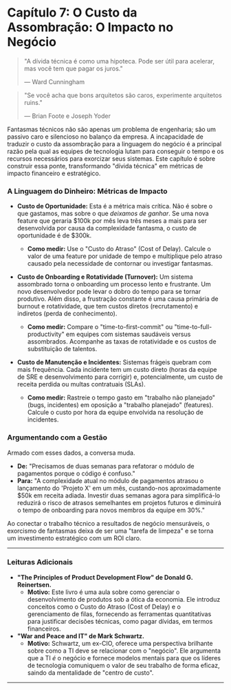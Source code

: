 # Capítulo 7: O Custo da Assombração: O Impacto no Negócio

> "A dívida técnica é como uma hipoteca. Pode ser útil para acelerar, mas você tem que pagar os juros."
> 
> — Ward Cunningham

> "Se você acha que bons arquitetos são caros, experimente arquitetos ruins."
>
> — Brian Foote e Joseph Yoder

Fantasmas técnicos não são apenas um problema de engenharia; são um passivo caro e silencioso no balanço da empresa. A incapacidade de traduzir o custo da assombração para a linguagem do negócio é a principal razão pela qual as equipes de tecnologia lutam para conseguir o tempo e os recursos necessários para exorcizar seus sistemas. Este capítulo é sobre construir essa ponte, transformando "dívida técnica" em métricas de impacto financeiro e estratégico.

### A Linguagem do Dinheiro: Métricas de Impacto

-   **Custo de Oportunidade:** Esta é a métrica mais crítica. Não é sobre o que gastamos, mas sobre o que *deixamos de ganhar*. Se uma nova feature que geraria $100k por mês leva três meses a mais para ser desenvolvida por causa da complexidade fantasma, o custo de oportunidade é de $300k.
    -   **Como medir:** Use o "Custo do Atraso" (Cost of Delay). Calcule o valor de uma feature por unidade de tempo e multiplique pelo atraso causado pela necessidade de contornar ou investigar fantasmas.

-   **Custo de Onboarding e Rotatividade (Turnover):** Um sistema assombrado torna o onboarding um processo lento e frustrante. Um novo desenvolvedor pode levar o dobro do tempo para se tornar produtivo. Além disso, a frustração constante é uma causa primária de burnout e rotatividade, que tem custos diretos (recrutamento) e indiretos (perda de conhecimento).
    -   **Como medir:** Compare o "time-to-first-commit" ou "time-to-full-productivity" em equipes com sistemas saudáveis versus assombrados. Acompanhe as taxas de rotatividade e os custos de substituição de talentos.

-   **Custo de Manutenção e Incidentes:** Sistemas frágeis quebram com mais frequência. Cada incidente tem um custo direto (horas da equipe de SRE e desenvolvimento para corrigir) e, potencialmente, um custo de receita perdida ou multas contratuais (SLAs).
    -   **Como medir:** Rastreie o tempo gasto em "trabalho não planejado" (bugs, incidentes) em oposição a "trabalho planejado" (features). Calcule o custo por hora da equipe envolvida na resolução de incidentes.

### Argumentando com a Gestão

Armado com esses dados, a conversa muda.

-   **De:** "Precisamos de duas semanas para refatorar o módulo de pagamentos porque o código é confuso."
-   **Para:** "A complexidade atual no módulo de pagamentos atrasou o lançamento do 'Projeto X' em um mês, custando-nos aproximadamente $50k em receita adiada. Investir duas semanas agora para simplificá-lo reduzirá o risco de atrasos semelhantes em projetos futuros e diminuirá o tempo de onboarding para novos membros da equipe em 30%."

Ao conectar o trabalho técnico a resultados de negócio mensuráveis, o exorcismo de fantasmas deixa de ser uma "tarefa de limpeza" e se torna um investimento estratégico com um ROI claro.

---

### Leituras Adicionais

-   **"The Principles of Product Development Flow" de Donald G. Reinertsen.**
    -   **Motivo:** Este livro é uma aula sobre como gerenciar o desenvolvimento de produtos sob a ótica da economia. Ele introduz conceitos como o Custo do Atraso (Cost of Delay) e o gerenciamento de filas, fornecendo as ferramentas quantitativas para justificar decisões técnicas, como pagar dívidas, em termos financeiros.
-   **"War and Peace and IT" de Mark Schwartz.**
    -   **Motivo:** Schwartz, um ex-CIO, oferece uma perspectiva brilhante sobre como a TI deve se relacionar com o "negócio". Ele argumenta que a TI *é* o negócio e fornece modelos mentais para que os líderes de tecnologia comuniquem o valor de seu trabalho de forma eficaz, saindo da mentalidade de "centro de custo".

---